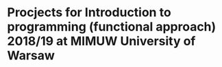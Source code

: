 # Procjects for Introduction to programming (functional approach) 2018/19 at MIMUW University of Warsaw
